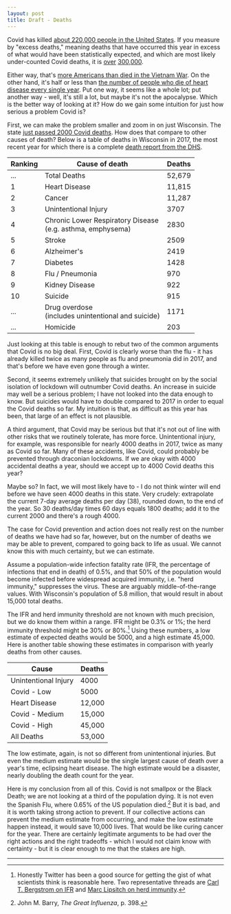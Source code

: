 ```yaml
---
layout: post
title: Draft - Deaths
---
```


Covid has killed [about 220,000 people in the United States](https://covidtracking.com/). If you measure by "excess deaths," meaning deaths that have occurred this year in excess of what would have been statistically expected, and which are most likely under-counted Covid deaths, it is [over](https://twitter.com/lymanstoneky/status/1322253419491561473?s=20) [300,000](https://www.cdc.gov/mmwr/volumes/69/wr/mm6942e2.htm).

Either way, that's [more Americans than died in the Vietnam War](https://en.wikipedia.org/wiki/United_States_military_casualties_of_war). On the other hand, it's  half or less than [the number of people who die of heart disease every single year](https://www.cdc.gov/nchs/fastats/leading-causes-of-death.htm). Put one way, it seems like a whole lot; put another way - well, it's still a lot, but maybe it's not the apocalypse. Which is the better way of looking at it? How do we gain some intuition for just how serious a problem Covid is?

First, we can make the problem smaller and zoom in on just Wisconsin. The state [just passed 2000 Covid deaths](https://amp.jsonline.com/story/news/2020/10/31/wisconsin-coronavirus-2-000-covid-19-deaths-new-case-record/6101663002/). How does that compare to other causes of death? Below is a table of deaths in Wisconsin in 2017, the most recent year for which there is a complete [death report from the DHS](https://www.dhs.wisconsin.gov/publications/p01170-19.pdf).

Ranking | Cause of death | Deaths 
--| ---------- | ----------- 
...| Total Deaths | 52,679
1 | Heart Disease | 11,815
2 | Cancer | 11,287
3 | Unintentional Injury | 3707
4 | Chronic Lower Respiratory Disease<br>(e.g. asthma, emphysema) | 2830
5 | Stroke | 2509
6 | Alzheimer's | 2419
7 | Diabetes | 1428
8 | Flu / Pneumonia | 970
9 | Kidney Disease | 922
10 | Suicide | 915
...| Drug overdose<br>(includes unintentional and suicide) | 1171
...| Homicide | 203

Just looking at this table is enough to rebut two of the common arguments that Covid is no big deal. First, Covid is clearly worse than the flu - it has already killed twice as many people as flu and pneumonia did in 2017, and that's before we have even gone through a winter.

Second, it seems extremely unlikely that suicides brought on by the social isolation of lockdown will outnumber Covid deaths. An increase in suicide may well be a serious problem; I have not looked into the data enough to know. But suicides would have to double compared to 2017 in order to equal the Covid deaths so far. My intuition is that, as difficult as this year has been, that large of an effect is not plausible.

A third argument, that Covid may be serious but that it's not out of line with other risks that we routinely tolerate, has more force. Unintentional injury, for example, was responsible for nearly 4000 deaths in 2017, twice as many as Covid so far. Many of these accidents, like Covid, could probably be prevented through draconian lockdowns. If we are okay with 4000 accidental deaths a year, should we accept up to 4000 Covid deaths this year?

Maybe so? In fact, we will most likely have to - I do not think winter will end before we have seen 4000 deaths in this state. Very crudely: extrapolate the current 7-day average deaths per day (38), rounded down, to the end of the year. So 30 deaths/day times 60 days equals 1800 deaths; add it to the current 2000 and there's a rough 4000.

The case for Covid prevention and action does not really rest on the number of deaths we have had so far, however, but on the number of deaths we may be able to prevent, compared to going back to life as usual. We cannot know this with much certainty, but we can estimate.

Assume a population-wide infection fatality rate (IFR, the percentage of infections that end in death) of 0.5%, and that 50% of the population would become infected before widespread acquired immunity, i.e. "herd immunity," suppresses the virus. These are arguably middle-of-the-range values. With Wisconsin's population of 5.8 million, that would result in about 15,000 total deaths.

The IFR and herd immunity threshold are not known with much precision, but we do know them within a range. IFR might be 0.3% or 1%; the herd immunity threshold might be 30% or 80%.[^IFR] Using these numbers, a low estimate of expected deaths would be 5000, and a high estimate 45,000. Here is another table showing these estimates in comparison with yearly deaths from other causes.

Cause | Deaths
----- | -----
Unintentional Injury | 4000
Covid - Low | 5000
Heart Disease | 12,000
Covid - Medium | 15,000
Covid - High | 45,000
All Deaths | 53,000

The low estimate, again, is not so different from unintentional injuries. But even the medium estimate would be the single largest cause of death over a year's time, eclipsing heart disease. The high estimate would be a disaster, nearly doubling the death count for the year. 

Here is my conclusion from all of this. Covid is not smallpox or the Black Death; we are not looking at a third of the population dying. It is not even the Spanish Flu, where 0.65% of the US population died.[^Barry] But it is bad, and it is worth taking strong action to prevent. If our collective actions can prevent the medium estimate from occurring, and make the low estimate happen instead, it would save 10,000 lives. That would be like curing cancer for the year. There are certainly legitimate arguments to be had over the right actions and the right tradeoffs - which I would not claim know with certainty - but it is clear enough to me that the stakes are high.

----

[^IFR]: Honestly Twitter has been a good source for getting the gist of what scientists think is reasonable here. Two representative threads are [Carl T. Bergstrom on IFR](https://twitter.com/CT_Bergstrom/status/1282076519687315456?s=20) and [Marc Lipsitch on herd immunity](https://twitter.com/mlipsitch/status/1258827506930667523?s=20).

[^Barry]: John M. Barry, *The Great Influenza*, p. 398.
